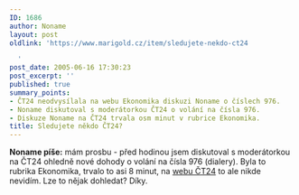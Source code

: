 ```yaml
---
ID: 1686
author: Noname
layout: post
oldlink: 'https://www.marigold.cz/item/sledujete-nekdo-ct24

  '
post_date: 2005-06-16 17:30:23
post_excerpt: ''
published: true
summary_points:
- ČT24 neodvysílala na webu Ekonomika diskuzi Noname o číslech 976.
- Noname diskutoval s moderátorkou ČT24 o volání na čísla 976.
- Diskuze Noname na ČT24 trvala osm minut v rubrice Ekonomika.
title: Sledujete někdo ČT24?
---
```


<p><b>Noname píše:</b> mám prosbu - před hodinou jsem diskutoval s moderátorkou na ČT24 ohledně nové dohody o volání na čísla 976 (dialery). Byla to rubrika Ekonomika, trvalo to asi 8 minut, na <a href="http://www.ct24.cz/ekonomika/">webu ČT24</a> to ale nikde nevidím. Lze to nějak dohledat? Díky.</p>
